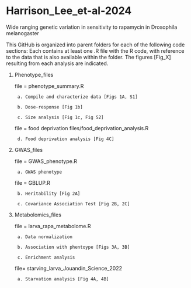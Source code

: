 # Harrison_Lee_et-al-2024
Wide ranging genetic variation in sensitivity to rapamycin in Drosophila melanogaster

This GitHub is organized into parent folders for each of the following code sections:
Each contains at least one .R file with the R code, with reference to the data that is also available within the folder.
The figures [Fig_X] resulting from each analysis are indicated.

1. Phenotype_files
   
	file = phenotype_summary.R

		a. Compile and characterize data [Figs 1A, S1]

		b. Dose-response [Fig 1b]

		c. Size analysis [Fig 1c, Fig S2]

	file = food deprivation files/food_deprivation_analysis.R

		d. Food deprivation analysis [Fig 4C] 


3. GWAS_files

	file = GWAS_phenotype.R

		a. GWAS phenotype

	file = GBLUP.R

		b. Heritability [Fig 2A]

		c. Covariance Association Test [Fig 2B, 2C]


6. Metabolomics_files
   
	file = larva_rapa_metabolome.R

		a. Data normalization

		b. Association with phentoype [Figs 3A, 3B]

		c. Enrichment analysis

	file= starving_larva_Jouandin_Science_2022

		a. Starvation analysis [Fig 4A, 4B]
